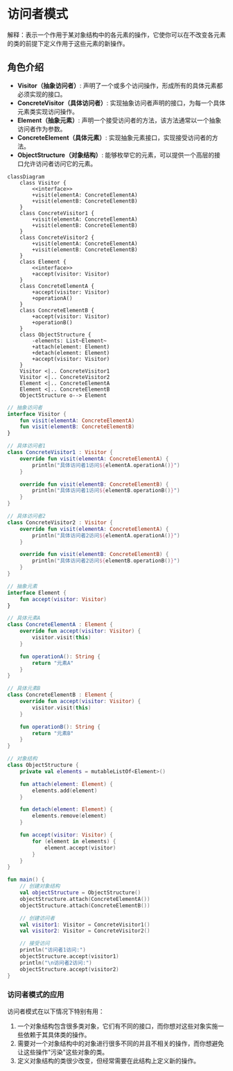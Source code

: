 # 访问者模式

解释：表示一个作用于某对象结构中的各元素的操作，它使你可以在不改变各元素的类的前提下定义作用于这些元素的新操作。

## 角色介绍
- **Visitor（抽象访问者）**: 声明了一个或多个访问操作，形成所有的具体元素都必须实现的接口。
- **ConcreteVisitor（具体访问者）**: 实现抽象访问者声明的接口，为每一个具体元素类实现访问操作。
- **Element（抽象元素）**: 声明一个接受访问者的方法，该方法通常以一个抽象访问者作为参数。
- **ConcreteElement（具体元素）**: 实现抽象元素接口，实现接受访问者的方法。
- **ObjectStructure（对象结构）**: 能够枚举它的元素，可以提供一个高层的接口允许访问者访问它的元素。

```mermaid
classDiagram
    class Visitor {
        <<interface>>
        +visit(elementA: ConcreteElementA)
        +visit(elementB: ConcreteElementB)
    }
    class ConcreteVisitor1 {
        +visit(elementA: ConcreteElementA)
        +visit(elementB: ConcreteElementB)
    }
    class ConcreteVisitor2 {
        +visit(elementA: ConcreteElementA)
        +visit(elementB: ConcreteElementB)
    }
    class Element {
        <<interface>>
        +accept(visitor: Visitor)
    }
    class ConcreteElementA {
        +accept(visitor: Visitor)
        +operationA()
    }
    class ConcreteElementB {
        +accept(visitor: Visitor)
        +operationB()
    }
    class ObjectStructure {
        -elements: List~Element~
        +attach(element: Element)
        +detach(element: Element)
        +accept(visitor: Visitor)
    }
    Visitor <|.. ConcreteVisitor1
    Visitor <|.. ConcreteVisitor2
    Element <|.. ConcreteElementA
    Element <|.. ConcreteElementB
    ObjectStructure o--> Element
```

```kotlin
// 抽象访问者
interface Visitor {
    fun visit(elementA: ConcreteElementA)
    fun visit(elementB: ConcreteElementB)
}

// 具体访问者1
class ConcreteVisitor1 : Visitor {
    override fun visit(elementA: ConcreteElementA) {
        println("具体访问者1访问${elementA.operationA()}")
    }

    override fun visit(elementB: ConcreteElementB) {
        println("具体访问者1访问${elementB.operationB()}")
    }
}

// 具体访问者2
class ConcreteVisitor2 : Visitor {
    override fun visit(elementA: ConcreteElementA) {
        println("具体访问者2访问${elementA.operationA()}")
    }

    override fun visit(elementB: ConcreteElementB) {
        println("具体访问者2访问${elementB.operationB()}")
    }
}

// 抽象元素
interface Element {
    fun accept(visitor: Visitor)
}

// 具体元素A
class ConcreteElementA : Element {
    override fun accept(visitor: Visitor) {
        visitor.visit(this)
    }

    fun operationA(): String {
        return "元素A"
    }
}

// 具体元素B
class ConcreteElementB : Element {
    override fun accept(visitor: Visitor) {
        visitor.visit(this)
    }

    fun operationB(): String {
        return "元素B"
    }
}

// 对象结构
class ObjectStructure {
    private val elements = mutableListOf<Element>()

    fun attach(element: Element) {
        elements.add(element)
    }

    fun detach(element: Element) {
        elements.remove(element)
    }

    fun accept(visitor: Visitor) {
        for (element in elements) {
            element.accept(visitor)
        }
    }
}

fun main() {
    // 创建对象结构
    val objectStructure = ObjectStructure()
    objectStructure.attach(ConcreteElementA())
    objectStructure.attach(ConcreteElementB())

    // 创建访问者
    val visitor1: Visitor = ConcreteVisitor1()
    val visitor2: Visitor = ConcreteVisitor2()

    // 接受访问
    println("访问者1访问:")
    objectStructure.accept(visitor1)
    println("\n访问者2访问:")
    objectStructure.accept(visitor2)
}
```

### 访问者模式的应用

访问者模式在以下情况下特别有用：

1. 一个对象结构包含很多类对象，它们有不同的接口，而你想对这些对象实施一些依赖于其具体类的操作。
2. 需要对一个对象结构中的对象进行很多不同的并且不相关的操作，而你想避免让这些操作"污染"这些对象的类。
3. 定义对象结构的类很少改变，但经常需要在此结构上定义新的操作。